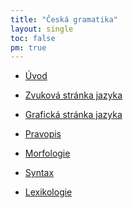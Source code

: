 ```yaml
---
title: "Česká gramatika"
layout: single
toc: false
pm: true
---
```

<div id="menu">
    <section id="menu-section">

- [Úvod](/notes/school/czech/czech-grammar/introduction-to-czech-grammar/)
- [Zvuková stránka jazyka](/notes/school/czech/czech-grammar/sound-nature-of-a-language)
- [Grafická stránka jazyka](/notes/school/czech/czech-grammar/graphical-nature-of-a-language)
- [Pravopis](/notes/school/czech/czech-grammar/correct-spelling)
- [Morfologie](/notes/school/czech/czech-grammar/morphology/)
- [Syntax](/notes/school/czech/czech-grammar/syntax/)
- [Lexikologie](/notes/school/czech/czech-grammar/lexicology/)
    
    </section>
</div>